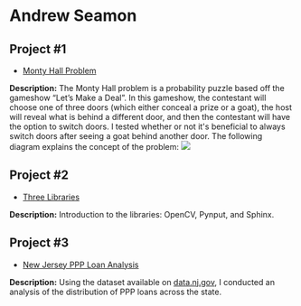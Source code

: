 # Andrew Seamon


## Project #1

- <a href="https://github.com/aseams/TECH3500-Project1">Monty Hall Problem</a>

<b>Description:</b> The Monty Hall problem is a probability puzzle based off the gameshow “Let’s Make a Deal”. In this gameshow, the contestant will choose one of three doors (which either conceal a prize or a goat), the host will reveal what is behind a different door, and then the contestant will have the option to switch doors. I tested whether or not it's beneficial to always switch doors after seeing a goat behind another door. The following diagram explains the concept of the problem:
<img src="https://upload.wikimedia.org/wikipedia/commons/thumb/4/41/Monty_Hall_Problem_-_Standard_probabilities.svg/220px-Monty_Hall_Problem_-_Standard_probabilities.svg.png">

## Project #2

- <a href="https://github.com/aseams/TECH3500-Project2">Three Libraries</a>

<p><b>Description:</b> Introduction to the libraries: OpenCV, Pynput, and Sphinx.</p>


## Project #3

- <a href="https://github.com/aseams/TECH3500-FinalProject">New Jersey PPP Loan Analysis</a>

<b>Description:</b> Using the dataset available on <a href="https://data.nj.gov/Government-Finance/PPP-Cares-Act-Loan-Totals-to-New-Jersey-Businesses/riep-z5cp">data.nj.gov</a>, I conducted an analysis of the distribution of PPP loans across the state.
